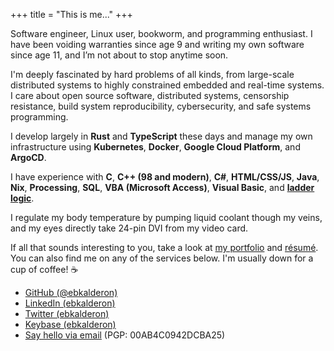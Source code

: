 +++
title = "This is me..."
+++

Software engineer, Linux user, bookworm, and programming enthusiast. I have been
voiding warranties since age 9 and writing my own software since age 11, and I’m
not about to stop anytime soon.

I'm deeply fascinated by hard problems of all kinds, from large-scale
distributed systems to highly constrained embedded and real-time systems. I care
about open source software, distributed systems, censorship resistance, build
system reproducibility, cybersecurity, and safe systems programming.

I develop largely in **Rust** and **TypeScript** these days and manage my own
infrastructure using **Kubernetes**, **Docker**, **Google Cloud Platform**, and
**ArgoCD**.

I have experience with **C**, **C++ (98 and modern)**, **C#**, **HTML/CSS/JS**,
**Java**, **Nix**, **Processing**, **SQL**, **VBA (Microsoft Access)**, **Visual
Basic**, and [**ladder logic**](https://en.wikipedia.org/wiki/Ladder_logic).

I regulate my body temperature by pumping liquid coolant though my veins, and my
eyes directly take 24-pin DVI from my video card.

If all that sounds interesting to you, take a look at
[my portfolio](@/projects/_index.md) and [résumé](/resume.pdf). You can also
find me on any of the services below. I'm usually down for a cup of coffee!
:coffee:

* [GitHub (@ebkalderon)](https://github.com/ebkalderon)
* [LinkedIn (ebkalderon)](https://www.linkedin.com/in/ebkalderon)
* [Twitter (ebkalderon)](https://twitter.com/ebkalderon)
* [Keybase (ebkalderon)](https://keybase.io/ebkalderon)
* [Say hello via email](mailto:ebkalderon@gmail.com?subject=hi) (PGP: 00AB4C0942DCBA25)

